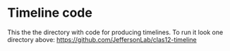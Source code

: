 # Timeline code
This the the directory with code for producing timelines. To run it look one directory above: https://github.com/JeffersonLab/clas12-timeline
